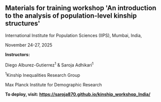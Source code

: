 ## Materials for training workshop 'An introduction to the analysis of population-level kinship structures'

International Institute for Population Sciences (IIPS), Mumbai, India,

 November 24-27, 2025

**Instructors:**

Diego Alburez-Gutierrez<sup>1</sup> & Saroja Adhikari<sup>1</sup>

<sup>1</sup>Kinship Inequalities Research Group

Max Planck Institute for Demographic Research

**To deploy, visit: https://saroja870.github.io/kinship_workshop_India/**
